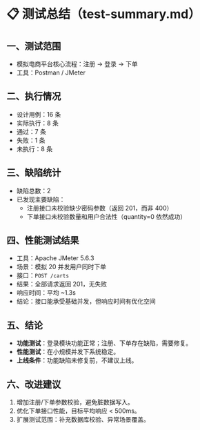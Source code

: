 # 📋 测试总结（test-summary.md）

## 一、测试范围
- 模拟电商平台核心流程：注册 → 登录 → 下单  
- 工具：Postman / JMeter  

## 二、执行情况
- 设计用例：16 条  
- 实际执行：8 条  
- 通过：7 条  
- 失败：1 条  
- 未执行：8 条  

## 三、缺陷统计
- 缺陷总数：2  
- 已发现主要缺陷：  
  - 注册接口未校验缺少密码参数（返回 201，而非 400）  
  - 下单接口未校验数量和用户合法性（quantity=0 依然成功）  

## 四、性能测试结果
- 工具：Apache JMeter 5.6.3  
- 场景：模拟 20 并发用户同时下单  
- 接口：`POST /carts`  
- 结果：全部请求返回 201，无失败  
- 响应时间：平均 ~1.3s  
- 结论：接口能承受基础并发，但响应时间有优化空间  

## 五、结论
- **功能测试**：登录模块功能正常；注册、下单存在缺陷，需要修复。  
- **性能测试**：在小规模并发下系统稳定。  
- **上线条件**：功能缺陷未修复前，不建议上线。  

## 六、改进建议
1. 增加注册/下单参数校验，避免脏数据写入。  
2. 优化下单接口性能，目标平均响应 < 500ms。  
3. 扩展测试范围：补充数据库校验、异常场景覆盖。  
